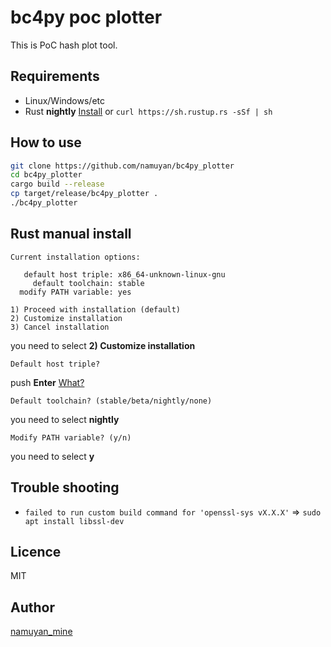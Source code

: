 bc4py poc plotter
====
This is PoC hash plot tool.

Requirements
----
* Linux/Windows/etc
* Rust **nightly** [Install](https://forge.rust-lang.org/other-installation-methods.html#more-rustup) or `curl https://sh.rustup.rs -sSf | sh`

How to use
----
```bash
git clone https://github.com/namuyan/bc4py_plotter
cd bc4py_plotter
cargo build --release
cp target/release/bc4py_plotter .
./bc4py_plotter
```

Rust manual install
----
```text
Current installation options:
 
   default host triple: x86_64-unknown-linux-gnu
     default toolchain: stable
  modify PATH variable: yes
 
1) Proceed with installation (default)
2) Customize installation
3) Cancel installation
```
you need to select **2) Customize installation**

```text
Default host triple?
```
push **Enter** [What?](https://stackoverflow.com/questions/49368232/what-is-a-default-host-triple-in-rust)

```text
Default toolchain? (stable/beta/nightly/none)
```
you need to select **nightly**

```text
Modify PATH variable? (y/n)
```
you need to select **y**

Trouble shooting
----
* `failed to run custom build command for 'openssl-sys vX.X.X'` => `sudo apt install libssl-dev`

Licence
----
MIT

Author
----
[namuyan_mine](http://twitter.com/namuyan_mine)
